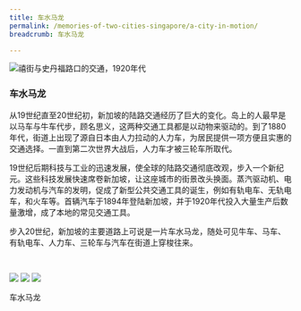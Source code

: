 ```yaml
---
title: 车水马龙
permalink: /memories-of-two-cities-singapore/a-city-in-motion/
breadcrumb: 车水马龙

---
```



![禧街与史丹福路口的交通，1920年代](/images/city-in-motion/city-in-motion-banner.jpg)

### **车水马龙** 
从19世纪直至20世纪初，新加坡的陆路交通经历了巨大的变化。岛上的人最早是以马车与牛车代步，顾名思义，这两种交通工具都是以动物来驱动的。到了1880年代，街道上出现了源自日本由人力拉动的人力车，为居民提供一项方便且实惠的交通选择。一直到第二次世界大战后，人力车才被三轮车所取代。

19世纪后期科技与工业的迅速发展，使全球的陆路交通彻底改观，步入一个新纪元。这些科技发展快速席卷新加坡，让这座城市的街景改头换面。蒸汽驱动机、电力发动机与汽车的发明，促成了新型公共交通工具的诞生，例如有轨电车、无轨电车，和火车等。首辆汽车于1894年登陆新加坡，并于1920年代投入大量生产后数量激增，成了本地的常见交通工具。

步入20世纪，新加坡的主要道路上可说是一片车水马龙，随处可见牛车、马车、有轨电车、人力车、三轮车与汽车在街道上穿梭往来。
<p>&nbsp;</p>


<div class="category-stacked-area">
  
<div class="photo-stacked-wrap">
  <div class="photos">
    <img class="photo-lv-1" src="/images/city-in-motion/city-photo-stack-1.png">
    <img class="photo-lv-2" src="/images/city-in-motion/city-photo-stack-2.png">
    <img class="photo-lv-3" src="/images/city-in-motion/city-photo-stack-3.png">
  </div>
  <p>车水马龙</p>
  <a class="cover" href="/memories-of-two-cities-singapore/a-city-in-motion/a-city-in-motion"></a>
</div> 
  
